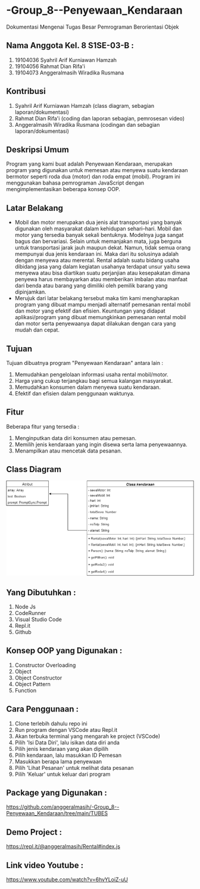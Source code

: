 # -Group_8--Penyewaan_Kendaraan

Dokumentasi Mengenai Tugas Besar Pemrograman Berorientasi Objek


## Nama Anggota Kel. 8 S1SE-03-B : 

1. 19104036  Syahril Arif Kurniawan Hamzah 
2. 19104056  Rahmat Dian Rifa'i 
3. 19104073  Anggeralmasih Wiradika Rusmana 


## Kontribusi

1. Syahril Arif Kurniawan Hamzah   (class diagram, sebagian laporan/dokumentasi)
2. Rahmat Dian Rifa'i              (coding dan laporan sebagian, pemrosesan video)
3. Anggeralmasih Wiradika Rusmana  (codingan dan sebagian laporan/dokumentasi)




## Deskripsi Umum

Program yang kami buat adalah Penyewaan Kendaraan, merupakan program yang digunakan untuk memesan atau menyewa suatu kendaraan bermotor seperti roda dua (motor) dan roda empat (mobil). Program ini menggunakan bahasa pemrograman JavaScript dengan mengimplementasikan beberapa konsep OOP.

## Latar Belakang 

  - Mobil dan motor merupakan dua jenis alat transportasi yang banyak digunakan oleh masyarakat dalam kehidupan sehari–hari. Mobil dan motor yang tersedia banyak sekali bentuknya. Modelnya juga sangat bagus dan bervariasi. Selain untuk memanjakan mata, juga berguna untuk transportasi jarak jauh maupun dekat. Namun, tidak semua orang mempunyai dua jenis kendaraan ini. Maka dari itu solusinya adalah dengan menyewa atau merental. Rental adalah suatu bidang usaha dibidang jasa yang dalam kegiatan usahanya terdapat unsur yaitu sewa menyewa atau bisa diartikan suatu perjanjian atau kesepakatan dimana penyewa harus membayarkan atau memberikan imbalan atau manfaat dari benda atau barang yang dimiliki oleh pemilik barang yang dipinjamkan.
  - Merujuk dari latar belakang tersebut maka tim kami mengharapkan program yang dibuat mampu menjadi alternatif pemesanan rental mobil dan motor yang efektif dan efisien. Keuntungan yang didapat aplikasi/program yang dibuat memungkinkan pemesanan rental mobil dan motor serta penyewaanya dapat dilakukan dengan cara yang mudah dan cepat. 
 
## Tujuan

Tujuan dibuatnya program "Penyewaan Kendaraan" antara lain :
1. Memudahkan pengelolaan informasi usaha rental mobil/motor.
2. Harga yang cukup terjangkau bagi semua kalangan masyarakat.
3. Memudahkan konsumen dalam menyewa suatu kendaraan.
4. Efektif dan efisien dalam penggunaan waktunya.

## Fitur

Beberapa fitur yang tersedia : 
1. Menginputkan data diri konsumen atau pemesan.
2. Memilih jenis kendaraan yang ingin disewa serta lama penyewaannya.
3. Menampilkan atau mencetak data pesanan.

## Class Diagram 

<img src = "https://github.com/anggeralmasih/-Group_8--Penyewaan_Kendaraan/blob/main/Class%20Diagram/Class%20Diagram%20Kel.%208.png">

## Yang Dibutuhkan :

1. Node Js
2. CodeRunner
3. Visual Studio Code
4. Repl.it
5. Github

## Konsep OOP yang Digunakan :

1. Constructor Overloading
2. Object
3. Object Constructor
4. Object Pattern
5. Function

## Cara Penggunaan :

1. Clone terlebih dahulu repo ini
2. Run program dengan VSCode atau Repl.it
3. Akan terbuka terminal yang mengarah ke project (VSCode)
4. Pilih 'Isi Data Diri', lalu isikan data diri anda
5. Pilih jenis kendaraan yang akan dipilih
6. Pilih kendaraan, lalu masukkan ID Pemesan
7. Masukkan berapa lama penyewaan
8. Pilih 'Lihat Pesanan' untuk melihat data pesanan
9. Pilih 'Keluar' untuk keluar dari program

## Package yang Digunakan :

https://github.com/anggeralmasih/-Group_8--Penyewaan_Kendaraan/tree/main/TUBES

## Demo Project :

https://repl.it/@anggeralmasih/Rental#index.js

## Link video Youtube :

https://www.youtube.com/watch?v=6hvYLoiZ-uU
